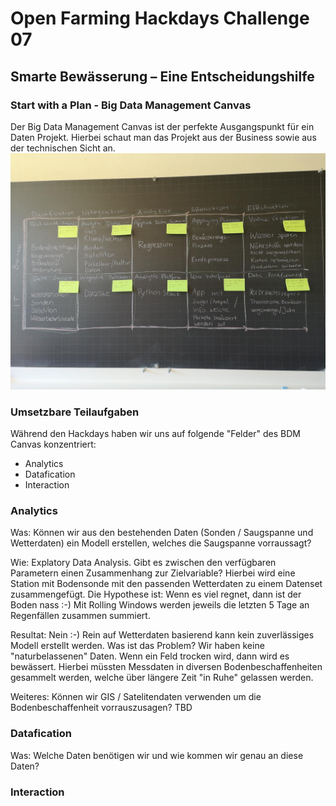 # Open Farming Hackdays Challenge 07
## Smarte Bewässerung – Eine Entscheidungshilfe

### Start with a Plan - Big Data Management Canvas
Der Big Data Management Canvas ist der perfekte Ausgangspunkt für ein Daten Projekt. Hierbei schaut man das Projekt aus der Business sowie aus der technischen Sicht an. 
![](./img/BDM.jpg)

### Umsetzbare Teilaufgaben
Während den Hackdays haben wir uns auf folgende "Felder" des BDM Canvas konzentriert:

- Analytics
- Datafication
- Interaction

### Analytics
Was: Können wir aus den bestehenden Daten (Sonden / Saugspanne und Wetterdaten) ein Modell erstellen, welches die Saugspanne vorraussagt?

Wie: Explatory Data Analysis. Gibt es zwischen den verfügbaren Parametern einen Zusammenhang zur Zielvariable? Hierbei wird eine Station mit Bodensonde mit den passenden Wetterdaten zu einem Datenset zusammengefügt. Die Hypothese ist: Wenn es viel regnet, dann ist der Boden nass :-) Mit Rolling Windows werden jeweils die letzten 5 Tage an Regenfällen zusammen summiert. 

Resultat: Nein :-) Rein auf Wetterdaten basierend kann kein zuverlässiges Modell erstellt werden. Was ist das Problem? Wir haben keine "naturbelassenen" Daten. Wenn ein Feld trocken wird, dann wird es bewässert. Hierbei müssten Messdaten in diversen Bodenbeschaffenheiten gesammelt werden, welche über längere Zeit "in Ruhe" gelassen werden. 

Weiteres: Können wir GIS / Satelitendaten verwenden um die Bodenbeschaffenheit vorrauszusagen? TBD


### Datafication
Was: Welche Daten benötigen wir und wie kommen wir genau an diese Daten?

### Interaction
